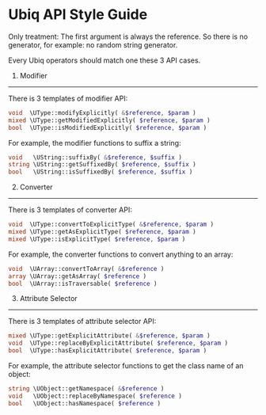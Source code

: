 Ubiq API Style Guide
==============

Only treatment: The first argument is always the reference.
So there is no generator, for example: no random string generator.

Every Ubiq operators should match one these 3 API cases.


1. Modifier
-------------

There is 3 templates of modifier API:

```php
void  \UType::modifyExplicitly( &$reference, $param )
mixed \UType::getModifiedExplicitly( $reference, $param )
bool  \UType::isModifiedExplicitly( $reference, $param )
```

For example, the modifier functions to suffix a string:

```php
void   \UString::suffixBy( &$reference, $suffix )
string \UString::getSuffixedBy( $reference, $suffix )
bool   \UString::isSuffixedBy( $reference, $suffix )
```


2. Converter
-------------

There is 3 templates of converter API:

```php
void  \UType::convertToExplicitType( &$reference, $param )
mixed \UType::getAsExplicitType( $reference, $param )
mixed \UType::isExplicitType( $reference, $param )
```

For example, the converter functions to convert anything to an array:

```php
void  \UArray::convertToArray( &$reference )
array \UArray::getAsArray( $reference )
bool  \UArray::isTraversable( $reference )
```


3. Attribute Selector
-------------

There is 3 templates of attribute selector API:

```php
mixed \UType::getExplicitAttribute( &$reference, $param )
void  \UType::replaceByExplicitAttribute( $reference, $param )
bool  \UType::hasExplicitAttribute( $reference, $param )
```

For example, the attribute selector functions to get the class name of an object:

```php
string \UObject::getNamespace( &$reference )
void   \UObject::replaceByNamespace( $reference )
bool   \UObject::hasNamespace( $reference )
```